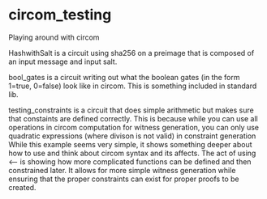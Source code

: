 # circom_testing

Playing around with circom

HashwithSalt is a circuit using sha256 on a preimage that is composed of an input message and input salt.

bool_gates is a circuit writing out what the boolean gates (in the form 1=true, 0=false) look like in circom. This is something included in standard lib.

testing_constraints is a circuit that does simple arithmetic but makes sure that constaints are defined correctly. This is because while you can use all operations in circom computation for witness generation, you can only use quadratic expressions (where divison is not valid) in constraint generation
While this example seems very simple, it shows something deeper about how to use and think about circom syntax and its affects.
The act of using <-- is showing how more complicated functions can be defined and then constrained later. It allows for more simple witness generation while ensuring that the proper constraints can exist for proper proofs to be created.